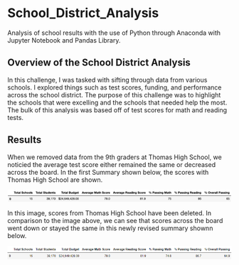 # School_District_Analysis
Analysis of school results with the use of Python through Anaconda with Jupyter Notebook and Pandas Library.

## Overview of the School District Analysis
In this challenge, I was tasked with sifting through data from various schools. I explored things such as test scores, funding, and performance across the school district. The purpose of this challenge was to highlight the schools that were excelling and the schools that needed help the most. The bulk of this analysis was based off of test scores for math and reading tests.

## Results
When we removed data from the 9th graders at Thomas High School, we noticied the average test score either remained the same or decreased across the board. In the first Summary shown below, the scores with Thomas High School are shown. 

![District Summary Old](Resources/District_summary_old.PNG)

In this image, scores from Thomas High School have been deleted. In comparison to the image above, we can see that scores across the board went down or stayed the same in this newly revised summary shownn below.

![District Summary New](Resources/District_summary_new.PNG)
